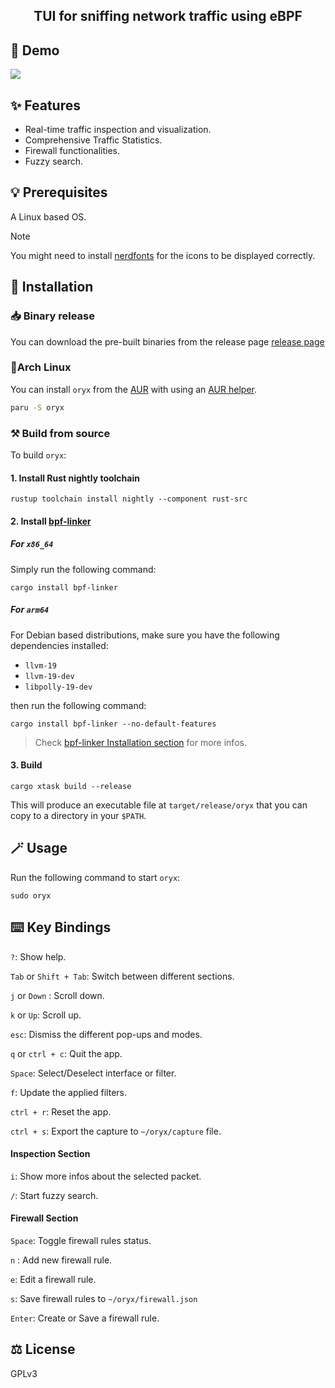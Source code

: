<div align="center">
  <h2> TUI for sniffing network traffic using eBPF </h2>
</div>

## 📸 Demo

![](https://github.com/user-attachments/assets/32b19d28-c76c-4b93-a9c2-db14697176e7)

## ✨ Features

- Real-time traffic inspection and visualization.
- Comprehensive Traffic Statistics.
- Firewall functionalities.
- Fuzzy search.

## 💡 Prerequisites

A Linux based OS.

> [!NOTE]
> You might need to install [nerdfonts](https://www.nerdfonts.com/) for the icons to be displayed correctly.

## 🚀 Installation

### 📥 Binary release

You can download the pre-built binaries from the release page [release page](https://github.com/pythops/oryx/releases)

### 🐧Arch Linux

You can install `oryx` from the [AUR](https://aur.archlinux.org/packages/oryx) with using an [AUR helper](https://wiki.archlinux.org/title/AUR_helpers).

```bash
paru -S oryx
```

### ⚒️ Build from source

To build `oryx`:

#### 1. Install Rust nightly toolchain

```
rustup toolchain install nightly --component rust-src
```

#### 2. Install [bpf-linker](https://github.com/aya-rs/bpf-linker)

##### For `x86_64`

Simply run the following command:

```
cargo install bpf-linker
```

##### For `arm64`

For Debian based distributions, make sure you have the following dependencies installed:

- `llvm-19`
- `llvm-19-dev`
- `libpolly-19-dev`

then run the following command:

```
cargo install bpf-linker --no-default-features
```

> Check [bpf-linker Installation section](https://github.com/aya-rs/bpf-linker?tab=readme-ov-file#installation) for more infos.

#### 3. Build

```
cargo xtask build --release
```

This will produce an executable file at `target/release/oryx` that you can copy to a directory in your `$PATH`.

## 🪄 Usage

Run the following command to start `oryx`:

```
sudo oryx
```

## ⌨️ Key Bindings

`?`: Show help.

`Tab` or `Shift + Tab`: Switch between different sections.

`j` or `Down` : Scroll down.

`k` or `Up`: Scroll up.

`esc`: Dismiss the different pop-ups and modes.

`q` or `ctrl + c`: Quit the app.

`Space`: Select/Deselect interface or filter.

`f`: Update the applied filters.

`ctrl + r`: Reset the app.

`ctrl + s`: Export the capture to `~/oryx/capture` file.

#### Inspection Section

`i`: Show more infos about the selected packet.

`/`: Start fuzzy search.

#### Firewall Section

`Space`: Toggle firewall rules status.

`n` : Add new firewall rule.

`e`: Edit a firewall rule.

`s`: Save firewall rules to `~/oryx/firewall.json`

`Enter`: Create or Save a firewall rule.

## ⚖️ License

GPLv3
